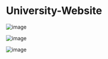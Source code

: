 # University-Website

![image](https://github.com/Ikshu-Jain27/University-Website/assets/120514956/766244a1-e796-4e47-a1c9-3b3946ed00e3)


![image](https://github.com/Ikshu-Jain27/University-Website/assets/120514956/e9adc1e7-953e-45fa-9b89-67ab2451ea0a)


![image](https://github.com/Ikshu-Jain27/University-Website/assets/120514956/1994df13-d81a-461f-bb3d-b24255b86176)
